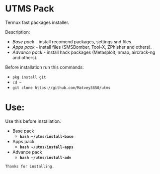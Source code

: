 # UTMS Pack
Termux fast packages installer.

Description:
 - *Base pack* - install recomend packages, settings snd files. 
 - *Apps pack* - install files (SMSBomber, Tool-X, ZPhisher and others).
 - *Advance pack* - install hack packages (Metasploit, nmap, aircrack-ng and others).

Before installation run this commands:
 - ```pkg install git```
 - ```cd ~```
 - ```git clone https://github.com/Matvey3850/utms```

# Use:
Use this before installation.
 - Base pack
   - **```bash ~/utms/install-base```**
 - Apps pack
   - **```bash ~/utms/install-apps```**
 - Advance pack
   - **```bash ~/utms/install-adv```**

`Thanks for installing.`
